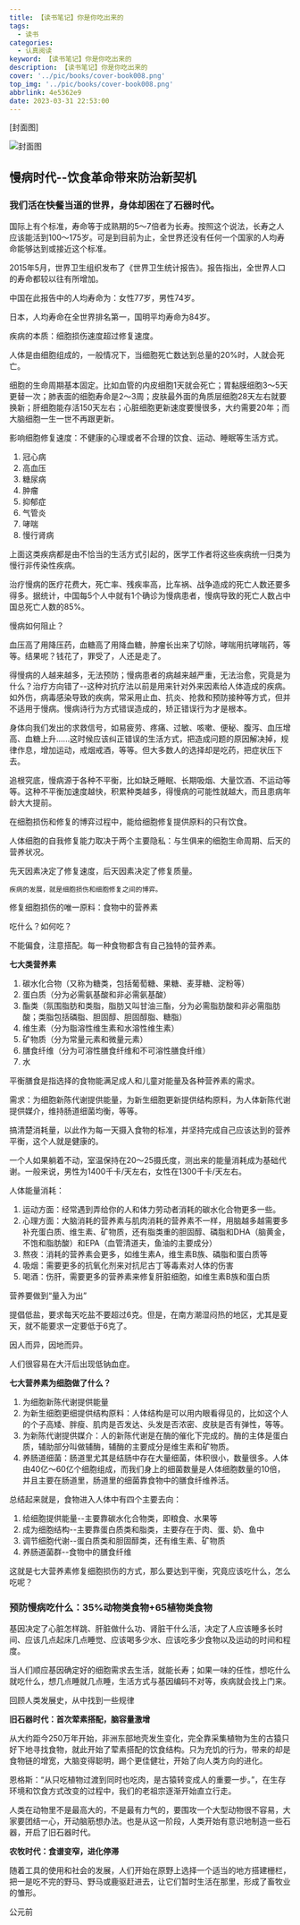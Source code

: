 ```yaml
---
title: 【读书笔记】你是你吃出来的
tags:
  - 读书
categories:
  - 认真阅读
keyword: 【读书笔记】你是你吃出来的
description: 【读书笔记】你是你吃出来的
cover: '../pic/books/cover-book008.png'
top_img: '../pic/books/cover-book008.png'
abbrlink: 4e5362e9
date: 2023-03-31 22:53:00
---
```


[封面图]

![封面图](../pic/books/cover-book008.png)

## 慢病时代--饮食革命带来防治新契机

### 我们活在快餐当道的世界，身体却困在了石器时代。

国际上有个标准，寿命等于成熟期的5～7倍者为长寿。按照这个说法，长寿之人应该能活到100～175岁。可是到目前为止，全世界还没有任何一个国家的人均寿命能够达到或接近这个标准。

2015年5月，世界卫生组织发布了《世界卫生统计报告》。报告指出，全世界人口的寿命都较以往有所增加。

中国在此报告中的人均寿命为：女性77岁，男性74岁。

日本，人均寿命在全世界排名第一，国明平均寿命为84岁。

疾病的本质：细胞损伤速度超过修复速度。

人体是由细胞组成的，一般情况下，当细胞死亡数达到总量的20%时，人就会死亡。

细胞的生命周期基本固定。比如血管的内皮细胞1天就会死亡；胃黏膜细胞3～5天更替一次；肺表面的细胞寿命是2～3周；皮肤最外面的角质层细胞28天左右就要换新；肝细胞能存活150天左右；心脏细胞更新速度要慢很多，大约需要20年；而大脑细胞一生一世不再跟更新。

影响细胞修复速度：不健康的心理或者不合理的饮食、运动、睡眠等生活方式。

1. 冠心病
2. 高血压
3. 糖尿病
4. 肿瘤
5. 抑郁症
6. 气管炎
7. 哮喘
8. 慢行肾病

上面这类疾病都是由不恰当的生活方式引起的，医学工作者将这些疾病统一归类为慢行非传染性疾病。

治疗慢病的医疗花费大，死亡率、残疾率高，比车祸、战争造成的死亡人数还要多得多。据统计，中国每5个人中就有1个确诊为慢病患者，慢病导致的死亡人数占中国总死亡人数的85%。

慢病如何阻止？

血压高了用降压药，血糖高了用降血糖，肿瘤长出来了切除，哮喘用抗哮喘药，等等。结果呢？钱花了，罪受了，人还是走了。

得慢病的人越来越多，无法预防；慢病患者的病越来越严重，无法治愈，究竟是为什么？治疗方向错了--这种对抗疗法以前是用来针对外来因素给人体造成的疾病。如外伤，病毒感染导致的疾病，常采用止血、抗炎、抢救和预防接种等方式，但并不适用于慢病。慢病诗行为方式错误造成的，矫正错误行为才是根本。

身体向我们发出的求救信号，如易疲劳、疼痛、过敏、咳嗽、便秘、腹泻、血压增高、血糖上升......这时候应该纠正错误的生活方式，把造成问题的原因解决掉，规律作息，增加运动，戒烟戒酒，等等。但大多数人的选择却是吃药，把症状压下去。

追根究底，慢病源于各种不平衡，比如缺乏睡眠、长期吸烟、大量饮酒、不运动等等。这种不平衡加速度越快，积累种类越多，得慢病的可能性就越大，而且患病年龄大大提前。

在细胞损伤和修复的博弈过程中，能给细胞修复提供原料的只有饮食。

人体细胞的自我修复能力取决于两个主要隐私：与生俱来的细胞生命周期、后天的营养状况。

先天因素决定了修复速度，后天因素决定了修复质量。

`疾病的发展，就是细胞损伤和细胞修复之间的博弈。`

修复细胞损伤的唯一原料：食物中的营养素

吃什么？如何吃？

不能偏食，注意搭配。每一种食物都含有自己独特的营养素。

**七大类营养素**

1. 碳水化合物（又称为糖类，包括葡萄糖、果糖、麦芽糖、淀粉等）
2. 蛋白质（分为必需氨基酸和非必需氨基酸）
3. 酯类（氛围脂肪和类脂，脂肪又叫甘油三酯，分为必需脂肪酸和非必需脂肪酸；类脂包括磷脂、胆固醇、胆固醇脂、糖脂）
4. 维生素（分为脂溶性维生素和水溶性维生素）
5. 矿物质（分为常量元素和微量元素）
6. 膳食纤维（分为可溶性膳食纤维和不可溶性膳食纤维）
7. 水

平衡膳食是指选择的食物能满足成人和儿童对能量及各种营养素的需求。

需求：为细胞新陈代谢提供能量，为新生细胞更新提供结构原料，为人体新陈代谢提供媒介，维持肠道细菌均衡，等等。

搞清楚消耗量，以此作为每一天摄入食物的标准，并坚持完成自己应该达到的营养平衡，这个人就是健康的。

一个人如果躺着不动，室温保持在20～25摄氏度，测出来的能量消耗成为基础代谢。一般来说，男性为1400千卡/天左右，女性在1300千卡/天左右。

人体能量消耗：
1. 运动方面：经常遇到弄给你的人和体力劳动者消耗的碳水化合物更多一些。
2. 心理方面：大脑消耗的营养素与肌肉消耗的营养素不一样，用脑越多越需要多补充蛋白质、维生素、矿物质，还有脂类重的胆固醇、磷脂和DHA（脑黄金，不饱和脂肪酸）和EPA（血管清道夫，鱼油的主要成分）
3. 熬夜：消耗的营养素会更多，如维生素A，维生素B族、磷脂和蛋白质等
4. 吸烟：需要更多的抗氧化剂来对抗尼古丁等毒素对人体的伤害
5. 喝酒：伤肝，需要更多的营养素来修复肝脏细胞，如维生素B族和蛋白质

营养要做到“量入为出”

提倡低盐，要求每天吃盐不要超过6克。但是，在南方潮湿闷热的地区，尤其是夏天，就不能要求一定要低于6克了。

因人而异，因地而异。

人们很容易在大汗后出现低钠血症。


**七大营养素为细胞做了什么？**

1. 为细胞新陈代谢提供能量
2. 为新生细胞更细提供结构原料：人体结构是可以用内眼看得见的，比如这个人的个子高矮、胖瘦、肌肉是否发达、头发是否浓密、皮肤是否有弹性，等等。
3. 为新陈代谢提供媒介：人的新陈代谢是在酶的催化下完成的。酶的主体是蛋白质，辅助部分叫做辅酶，辅酶的主要成分是维生素和矿物质。
4. 养肠道细菌：肠道里尤其是结肠中存在大量细菌，体积很小，数量很多。人体由40亿～60亿个细胞组成，而我们身上的细菌数量是人体细胞数量的10倍，并且主要在肠道里，肠道里的细菌靠食物中的膳食纤维养活。

总结起来就是，食物进入人体中有四个主要去向：
1. 给细胞提供能量--主要靠碳水化合物类，即粮食、水果等
2. 成为细胞结构--主要靠蛋白质类和脂类，主要存在于肉、蛋、奶、鱼中
3. 调节细胞代谢--蛋白质类和胆固醇类，还有维生素、矿物质
4. 养肠道菌群--食物中的膳食纤维

这就是七大营养素修复细胞损伤的方式，那么要达到平衡，究竟应该吃什么，怎么吃呢？

### 预防慢病吃什么：35%动物类食物+65植物类食物

基因决定了心脏怎样跳、肝脏做什么功、肾脏干什么活，决定了人应该睡多长时间、应该几点起床几点睡觉、应该喝多少水、应该吃多少食物以及运动的时间和程度。

当人们顺应基因确定好的细胞需求去生活，就能长寿；如果一味的任性，想吃什么就吃什么，想几点睡就几点睡，生活方式与基因编码不对等，疾病就会找上门来。

回顾人类发展史，从中找到一些规律

**旧石器时代：首次荤素搭配，脑容量激增**

从大约距今250万年开始，非洲东部地壳发生变化，完全靠采集植物为生的古猿只好下地寻找食物，就此开始了荤素搭配的饮食结构。只为充饥的行为，带来的却是食物链的增宽，大脑变得聪明，踢个更佳健壮，开始了向人类方向的进化。

恩格斯：“从只吃植物过渡到同时也吃肉，是古猿转变成人的重要一步。”，在生存环境和饮食方式改变的过程中，我们的老祖宗逐渐开始直立行走。

人类在动物里不是最高大的，不是最有力气的，要围攻一个大型动物很不容易，大家要团结一心，开动脑筋想办法。也是从这一阶段，人类开始有意识地制造一些石器，开启了旧石器时代。

**农牧时代：食谱变窄，进化停滞**

随着工具的使用和社会的发展，人们开始在原野上选择一个适当的地方搭建栅栏，把一是吃不完的野马、野马或鹿驱赶进去，让它们暂时生活在那里，形成了畜牧业的雏形。

公元前









